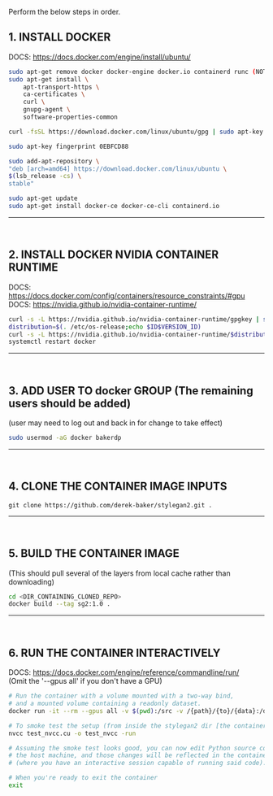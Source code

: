 Perform the below steps in order.

## 1. INSTALL DOCKER

DOCS: https://docs.docker.com/engine/install/ubuntu/ 

``` bash
sudo apt-get remove docker docker-engine docker.io containerd runc (NOTE: None of these were installed)
sudo apt-get install \
    apt-transport-https \
    ca-certificates \
    curl \
    gnupg-agent \
    software-properties-common

curl -fsSL https://download.docker.com/linux/ubuntu/gpg | sudo apt-key add -

sudo apt-key fingerprint 0EBFCD88

sudo add-apt-repository \
"deb [arch=amd64] https://download.docker.com/linux/ubuntu \
$(lsb_release -cs) \
stable"

sudo apt-get update
sudo apt-get install docker-ce docker-ce-cli containerd.io
```

<hr><br>

## 2. INSTALL DOCKER NVIDIA CONTAINER RUNTIME
DOCS: https://docs.docker.com/config/containers/resource_constraints/#gpu 
<br>
DOCS: https://nvidia.github.io/nvidia-container-runtime/

``` bash
curl -s -L https://nvidia.github.io/nvidia-container-runtime/gpgkey | sudo apt-key add -
distribution=$(. /etc/os-release;echo $ID$VERSION_ID)
curl -s -L https://nvidia.github.io/nvidia-container-runtime/$distribution/nvidia-container-runtime.list | sudo tee /etc/apt/sources.list.d/nvidia-container-runtime.list
systemctl restart docker
```

<hr><br>

## 3. ADD USER TO docker GROUP (The remaining users should be added)
(user may need to log out and back in for change to take effect)
``` bash
sudo usermod -aG docker bakerdp   
```

<hr><br>

## 4. CLONE THE CONTAINER IMAGE INPUTS
    git clone https://github.com/derek-baker/stylegan2.git . 

<hr><br>

## 5. BUILD THE CONTAINER IMAGE 
(This should pull several of the layers from local cache rather than downloading)
``` bash
cd <DIR_CONTAINING_CLONED_REPO>
docker build --tag sg2:1.0 .
```

<hr><br>

## 6. RUN THE CONTAINER INTERACTIVELY 
DOCS: https://docs.docker.com/engine/reference/commandline/run/
<br>
(Omit the '--gpus all' if you don't have a GPU)
``` bash
# Run the container with a volume mounted with a two-way bind, 
# and a mounted volume containing a readonly dataset. 
docker run -it --rm --gpus all -v $(pwd):/src -v /{path}/{to}/{data}:/data:ro sg2:1.0 bash

# To smoke test the setup (from inside the stylegan2 dir [the container work dir])
nvcc test_nvcc.cu -o test_nvcc -run

# Assuming the smoke test looks good, you can now edit Python source code on 
# the host machine, and those changes will be reflected in the container 
# (where you have an interactive session capable of running said code).

# When you're ready to exit the container
exit
```
    





    
    

